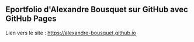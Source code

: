 ## Eportfolio d'Alexandre Bousquet sur GitHub avec GitHub Pages

Lien vers le site : https://alexandre-bousquet.github.io
